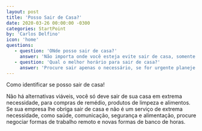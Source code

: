 ```yaml
---
layout: post
title: 'Posso Sair de Casa?'
date: 2020-03-26 00:00:00 -0300
categories: StartPoint
by: 'Carlos Delfino'
icon: 'home'
questions:
   - question: 'ONde posso sair de casa?'
     answer: 'Não importa onde você esteja evite sair de casa, somente o extremamente necessário, ou seja, comprar remédios, produtos de limpeza e alimentação.'
   - question: 'Qual o melhor horário para sair de casa?'
     answer: 'Procure sair apenas o necessário, se for urgente planeje para sair nos horários que tem menor demanda de transporte público, assim você usará os serviços com a menor possíbilidade de contato com outras pessoas'
---
```


Como identificar se posso sair de casa!

<!--more-->

Não há alternativas viáveis, você só deve sair de sua casa em extrema necessidade, para compras de remédio, produtos de limpeza e alimentos. Se sua empresa lhe obriga sair de casa e não é um serviço de extrema necessidade, como saúde, comunicação, segurança e alimentação, procure negociar formas de trabalho remoto e novas formas de banco de horas.
